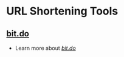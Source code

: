 # URL Shortening Tools

## [**bit.do**](http://bit.do/)

* Learn more about [*bit.do*](http://bit.do/best-url-shortener.php)
